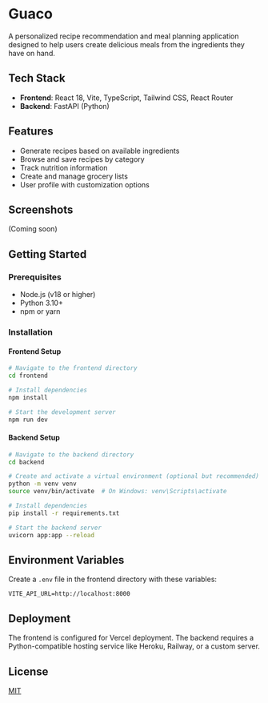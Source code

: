 # Guaco

A personalized recipe recommendation and meal planning application designed to help users create delicious meals from the ingredients they have on hand.

## Tech Stack

- **Frontend**: React 18, Vite, TypeScript, Tailwind CSS, React Router
- **Backend**: FastAPI (Python)

## Features

- Generate recipes based on available ingredients
- Browse and save recipes by category
- Track nutrition information
- Create and manage grocery lists
- User profile with customization options

## Screenshots

(Coming soon)

## Getting Started

### Prerequisites

- Node.js (v18 or higher)
- Python 3.10+
- npm or yarn

### Installation

#### Frontend Setup

```bash
# Navigate to the frontend directory
cd frontend

# Install dependencies
npm install

# Start the development server
npm run dev
```

#### Backend Setup

```bash
# Navigate to the backend directory
cd backend

# Create and activate a virtual environment (optional but recommended)
python -m venv venv
source venv/bin/activate  # On Windows: venv\Scripts\activate

# Install dependencies
pip install -r requirements.txt

# Start the backend server
uvicorn app:app --reload
```

## Environment Variables

Create a `.env` file in the frontend directory with these variables:

```
VITE_API_URL=http://localhost:8000
```

## Deployment

The frontend is configured for Vercel deployment. The backend requires a Python-compatible hosting service like Heroku, Railway, or a custom server.

## License

[MIT](LICENSE) 